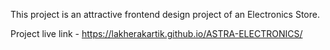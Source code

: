This project is an attractive frontend design project of an Electronics Store.

Project live link - https://lakherakartik.github.io/ASTRA-ELECTRONICS/
